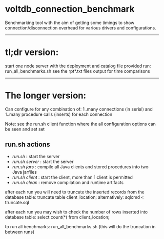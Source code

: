 # voltdb_connection_benchmark

Benchmarking tool with the aim of getting some timings to show connection/disconnection overhead
for various drivers and configurations.

---------------------------------------------------------------------------------
tl;dr version:
==============

start one node server with the deployment and catalog file provided
run: run_all_benchmarks.sh
see the rpt*.txt files output for time comparisons

---------------------------------------------------------------------------------

The longer version:
===================

Can configure for any combination of:
1..many connections (in serial) and 1..many procedure calls (inserts) for each connection

Note: see the run.sh client function where the all configuration options can be seen and set set

run.sh actions
-----------
- *run.sh* : start the server
- *run.sh server* : start the server
- *run.sh jars* : compile all Java clients and stored procedures into two Java jarfiles
- *run.sh client* : start the client, more than 1 client is permitted
- *run.sh clean* : remove compilation and runtime artifacts

after each run you will need to truncate the inserted records from the database table:
	truncate table client_location;
alternatively:
	sqlcmd < truncate.sql
	
after each run you may wish to check the number of rows inserted into database table:
	select count(*) from client_location;
	
to run all benchmarks:
	run_all_benchmarks.sh
(this will do the truncation in between runs)
